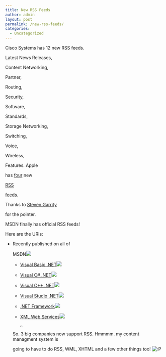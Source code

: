 ```yaml
---
title: New RSS Feeds
author: admin
layout: post
permalink: /new-rss-feeds/
categories:
  - Uncategorized
---
```

Cisco Systems has 12 new RSS feeds.

</p> 

Latest News Releases</a>,

</p> 

Content Networking</a>,

</p> 

Partner</a>,

</p> 

Routing</a>,

</p> 

Security</a>,

</p> 

Software</a>,

</p> 

Standards</a>,

</p> 

Storage Networking</a>,

</p> 

Switching</a>,

</p> 

Voice</a>,

</p> 

Wireless</a>,

</p> 

Features</a>. Apple </p> 

has</a> [four][1] new

[RSS][2]

[feeds][3].

Thanks to [Steven Garrity][4]

for the pointer. 

MSDN finally has official RSS feeds! 

Here are the URIs: 

  * Recently published on all of 
    
    MSDN</a>![][5]</li> 
    
      * [Visual Basic .NET][6]![][5] 
      * [Visual C# .NET][7]![][5] 
      * [Visual C++ .NET][8]![][5] 
      * [Visual Studio .NET][9]![][5] 
      * [.NET Framework][10]![][5] 
      * [XML Web Services][11]![][5] 
        </p> 
        
        <img height="9" alt="permalink" src="http://www.gotdotnet.com/team/tewald/perm.gif" width="6" border="0" /></a></li> </ul> 
        
        So. 3 big companies now support RSS. Hmmmm. my content managment system is
        
        going to have to do RSS, WML, XHTML and a few other things too! <img src="http://blog.lotas-smartman.net/wp-includes/images/smilies/icon_razz.gif" alt=":P" class="wp-smiley" />

 [1]: http://www.apple.com/main/rss/hotnews/pr.rss
 [2]: http://www.apple.com/main/rss/downloads/downloads.rss
 [3]: http://www.apple.com/main/rss/downloads/hot_downloads.rss
 [4]: http://www.actsofvolition.com/authors/steven
 [5]: http://www.gotdotnet.com/images/leaving_gdn.gif
 [6]: http://msdn.microsoft.com/vbasic/rss.xml
 [7]: http://msdn.microsoft.com/vcsharp/rss.xml
 [8]: http://msdn.microsoft.com/visualc/rss.xml
 [9]: http://msdn.microsoft.com/vstudio/rss.xml
 [10]: http://msdn.microsoft.com/netframework/rss.xml
 [11]: http://msdn.microsoft.com/webservices/rss.xml